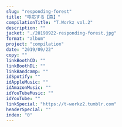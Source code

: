```yaml
---
slug: "responding-forest"
title: "呼応する【森】"
compilationTitle: "T.Workz vol.2"
description: ""
jacket: "./20190922-responding-forest.jpg"
format: "album"
project: "compilation"
date: "2019/09/22"
copy: ""
linkBoothCD: ""
linkBoothDL: ""
linkBandcamp: ""
idSpotify: ""
idAppleMusic: ""
idAmazonMusic: ""
idYouTubeMusic: ""
idYouTube: ""
linkSpecial: "https://t-workz2.tumblr.com"
headerSpecial: ""
index: "0"
---
```

